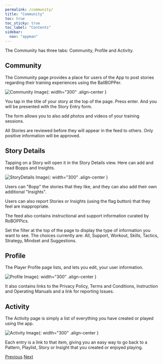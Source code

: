 ```yaml
---
permalink: /community/
title: "Community"
toc: true
toc_sticky: true
toc_label: "Contents"
sidebar:
  nav: "appman"
---
```


The Community has three tabs: Community, Profile and Activity.

## Community

The Community page provides a place for users of the App to post stories regarding their training experiences using the BallBOPPer. 

![Community Image](../assets/images/PlayerCommunity_500.jpg){: width="300" .align-center } 

You tap in the title of your story at the top of the page. Press enter. And you will be presented with the Story Entry form.

The form allows you to also add photos and videos of your training sessions.

All Stories are reviewed before they will appear in the feed to others. Only positive information will be approved. 

## Story Details

Tapping on a Story will open it in the Story Details view. Here can add and read Bopps and Insights.

![StoryDetails Image](../assets/images/StoryDetails_500.jpg){: width="300" .align-center }

Users can "Bopp" the stories that they like, and they can also add their own additional "Insights". 

Users can also report Stories or Insights (using the flag button) that they feel are inappropriate.

The feed also contains instructional and support information curated by RoBOPPics. 

Set the filter at the top of the page to display the type of information you want to see. The choices currently are: All, Support, Workout, Skills, Tactics, Strategy, Mindset and Suggestions.

## Profile

The Player Profile page lists, and lets you edit, your user information. 

![Profile Image](../assets/images/EnzoProfile_500.jpg){: width="300" .align-center } 

It also contains links to the Privacy Policy, Terms and Conditions, Instruction and Operating Manuals and a link for reporting Issues.

## Activity

The Activity page is simply a list of everything you have created or played using the app. 

![Activity Image](../assets/images/Activity_500.jpg){: width="300" .align-center } 

Each entry is a link to that item, giving you an easy way to go back to a Pattern, Playlist, Story or Insight that you created or enjoyed playing.

  <nav class="pagination">
      <a href="/BallBOPPer/coreController/" class="pagination--pager" title="Core Controller">Previous</a>
      <a href="/BallBOPPer/appmancatalog/" class="pagination--pager" title="Catalog">Next</a> 
  </nav>
